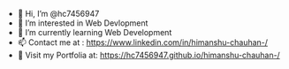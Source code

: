 - 👋 Hi, I’m @hc7456947 
- 👀 I’m interested in Web Devlopment
- 🌱 I’m currently learning Web Development
- 📫 Contact me at : https://www.linkedin.com/in/himanshu-chauhan-/
- 🧰 Visit my Portfolia at: https://hc7456947.github.io/himanshu-chauhan-/

<!---
hc7456947/hc7456947 is a ✨ special ✨ repository because its `README.md` (this file) appears on your GitHub profile.
You can click the Preview link to take a look at your changes.
--->
